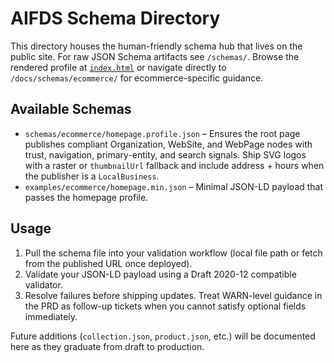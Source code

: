 # AIFDS Schema Directory

This directory houses the human-friendly schema hub that lives on the public site. For raw JSON Schema artifacts see `/schemas/`. Browse the rendered profile at [`index.html`](./index.html) or navigate directly to `/docs/schemas/ecommerce/` for ecommerce-specific guidance.

## Available Schemas

- `schemas/ecommerce/homepage.profile.json` – Ensures the root page publishes compliant Organization, WebSite, and WebPage nodes with trust, navigation, primary-entity, and search signals. Ship SVG logos with a raster or `thumbnailUrl` fallback and include address + hours when the publisher is a `LocalBusiness`.
- `examples/ecommerce/homepage.min.json` – Minimal JSON-LD payload that passes the homepage profile.

## Usage

1. Pull the schema file into your validation workflow (local file path or fetch from the published URL once deployed).
2. Validate your JSON-LD payload using a Draft 2020-12 compatible validator.
3. Resolve failures before shipping updates. Treat WARN-level guidance in the PRD as follow-up tickets when you cannot satisfy optional fields immediately.

Future additions (`collection.json`, `product.json`, etc.) will be documented here as they graduate from draft to production.
